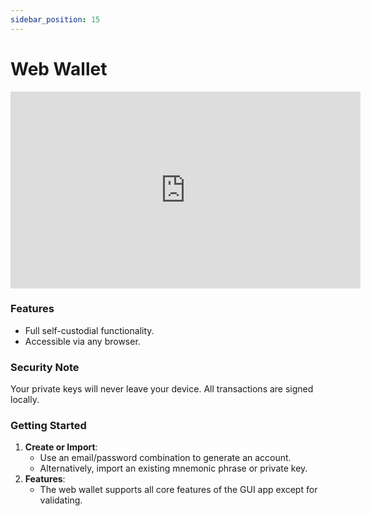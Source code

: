 ```yaml
---
sidebar_position: 15
---
```


# Web Wallet

<iframe width="560" height="315" src="https://www.youtube.com/embed/O0U5VPH3kh4" title="YouTube video player" frameborder="0" allow="accelerometer; autoplay; clipboard-write; encrypted-media; gyroscope; picture-in-picture; web-share; fullscreen" allowfullscreen></iframe>


### Features
- Full self-custodial functionality.
- Accessible via any browser.


### Security Note
Your private keys will never leave your device. All transactions are signed locally.

### Getting Started
1. **Create or Import**:
   - Use an email/password combination to generate an account.
   - Alternatively, import an existing mnemonic phrase or private key.
2. **Features**:
   - The web wallet supports all core features of the GUI app except for validating.